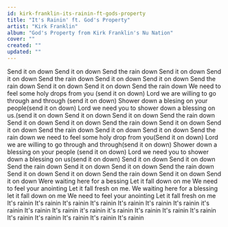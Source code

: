 ```yaml
---
id: kirk-franklin-its-rainin-ft-gods-property
title: "It's Rainin' ft. God's Property"
artist: "Kirk Franklin"
album: "God's Property from Kirk Franklin's Nu Nation"
cover: ""
created: ""
updated: ""
---
```


Send it on down
Send it on down
Send the rain down
Send it on down
Send it on down
Send the rain down
Send it on down
Send it on down
Send the rain down
Send it on down
Send it on down
Send the rain down
We need to feel some holy drops from you (send it on down)
Lord we are willing to go through and through (send it on down)
Shower down a blesing on your people(send it on down)
Lord we need you to shower down a blessing on us.(send it on down
Send it on down
Send it on down
Send the rain down
Send it on down
Send it on down
Send the rain down
Send it on down
Send it on down
Send the rain down
Send it on down
Send it on down
Send the rain down
 we need to feel some holy drop from you(Send it on down)
Lord we are willing to go through and through(send it on down)
Shower down a blessing on your people (send it on down)
Lord we need you to shower down a blessing on us(send it on down)
Send it on down
Send it on down
Send the rain down
Send it on down
Send it on down
Send the rain down
Send it on down
Send it on down
Send the rain down
Send it on down
Send it on down
Were waiting here for a bessing
Let it fall down on me
We need to feel your anointing
Let it fall fresh on me.
We waiting here for a blessing let it fall down on me
We need to feel your anointing
Let it fall fresh on me
It's rainin
It's rainin
It's rainin
It's rainin
It's rainin
It's rainin
It's rainin
it's rainin
It's rainin
It's rainin
it's rainin
it's rainin
It's rainin
It's rainin
It's rainin
It's rainin
It's rainin
It's rainin
It's rainin
It's rainin
